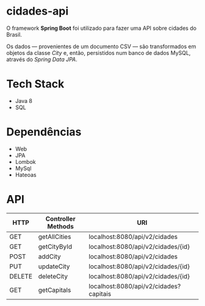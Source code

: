 # cidades-api

O framework **Spring Boot** foi utilizado para fazer uma API sobre cidades do Brasil.

Os dados — provenientes de um documento CSV — são transformados em objetos da classe _City_ e, então, persistidos num banco de dados MySQL, através do _Spring Data JPA_.

# Tech Stack

* Java 8
* SQL

# Dependências

* Web
* JPA
* Lombok
* MySql
* Hateoas

# API

| HTTP  | Controller Methods | URI |
| ------------- | ------------- | ------------- |
| GET  | getAllCities  | localhost:8080/api/v2/cidades  |
| GET  | getCityById  | localhost:8080/api/v2/cidades/{id}  |
| POST  | addCity  | localhost:8080/api/v2/cidades  |
| PUT  | updateCity  | localhost:8080/api/v2/cidades/{id}  |
| DELETE  | deleteCity  | localhost:8080/api/v2/cidades/{id}  |
| GET  | getCapitals  | localhost:8080/api/v2/cidades?capitais  |
